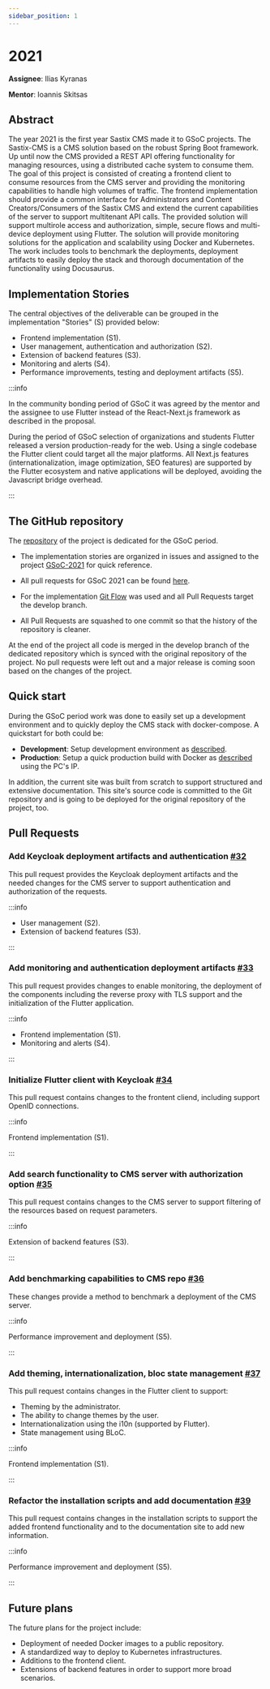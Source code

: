 ```yaml
---
sidebar_position: 1
---
```


# 2021

**Assignee**: Ilias Kyranas

**Mentor**: Ioannis Skitsas

## Abstract

The year 2021 is the first year Sastix CMS made it to GSoC projects.
The Sastix-CMS is a CMS solution based on the robust Spring Boot
framework. Up until now the CMS provided a REST API offering
functionality for managing resources, using a distributed cache
system to consume them. The goal of this project is consisted of
creating a frontend client to consume resources from the CMS server
and providing the monitoring capabilities to handle high volumes of
traffic. The frontend implementation should provide a common
interface for Administrators and Content Creators/Consumers of the
Sastix CMS and extend the current capabilities of the server to
support multitenant API calls. The provided solution will support
multirole access and authorization, simple, secure flows and
multi-device deployment using Flutter. The solution will provide
monitoring solutions for the application and scalability using Docker
and Kubernetes. The work includes tools to benchmark the deployments,
deployment artifacts to easily deploy the stack and thorough
documentation of the functionality using Docusaurus.

## Implementation Stories

The central objectives of the deliverable can be grouped in the
implementation "Stories" (S) provided below:

- Frontend implementation (S1).
- User management, authentication and authorization (S2).
- Extension of backend features (S3).
- Monitoring and alerts (S4).
- Performance improvements, testing and deployment artifacts (S5).

:::info

In the community bonding period of GSoC it was agreed by the mentor
and the assignee to use Flutter instead of the React-Next.js
framework as described in the proposal.

During the period of GSoC selection of organizations and students
Flutter released a version production-ready for the web. Using a
single codebase the Flutter client could target all the major
platforms. All Next.js features (internationalization, image
optimization, SEO features) are supported by the Flutter ecosystem
and native applications will be deployed, avoiding the Javascript
bridge overhead.

:::

## The GitHub repository

The [repository](https://github.com/eellak/gsoc2021-sastixcms/) of
the project is dedicated for the GSoC period.

- The implementation stories are organized in issues and assigned to
the project
[GSoC-2021](https://github.com/eellak/gsoc2021-sastixcms/projects/1)
for quick reference.

- All pull requests for GSoC 2021 can be found
[here](https://github.com/eellak/gsoc2021-sastixcms/pulls?q=).

- For the implementation
[Git Flow](https://www.atlassian.com/git/tutorials/comparing-workflows/gitflow-workflow)
was used and all Pull Requests target the develop branch.

- All Pull Requests are squashed to one commit so that the history
of the repository is cleaner.

At the end of the project all code is merged in the develop branch of
the dedicated repository which is synced with the original repository
of the project. No pull requests were left out and a major release is
coming soon based on the changes of the project.

## Quick start

During the GSoC period work was done to easily set up a development
environment and to quickly deploy the CMS stack with docker-compose.
A quickstart for both could be:

- **Development**: Setup development environment as
[described](../installation/development/development-environment-setup).
- **Production**: Setup a quick production build with Docker as
[described](../installation/production/docker-compose-setup) using
the PC's IP.

In addition, the current site was built from scratch to support
structured and extensive documentation. This site's source code is
committed to the Git repository and is going to be deployed for the
original repository of the project, too.

## Pull Requests

### Add Keycloak deployment artifacts and authentication [#32](https://github.com/eellak/gsoc2021-sastixcms/pull/32)

This pull request provides the Keycloak deployment artifacts and the
needed changes for the CMS server to support authentication and
authorization of the requests.

:::info

- User management (S2).
- Extension of backend features (S3).

:::

### Add monitoring and authentication deployment artifacts [#33](https://github.com/eellak/gsoc2021-sastixcms/pull/33) 

This pull request provides changes to enable monitoring, the
deployment of the components including the reverse proxy with TLS
support and the initialization of the Flutter application.

:::info

- Frontend implementation (S1).
- Monitoring and alerts (S4).

:::

### Initialize Flutter client with Keycloak [#34](https://github.com/eellak/gsoc2021-sastixcms/pull/34)

This pull request contains changes to the frontent cliend, including
support OpenID connections.

:::info

Frontend implementation (S1).

:::

### Add search functionality to CMS server with authorization option [#35](https://github.com/eellak/gsoc2021-sastixcms/pull/35)

This pull request contains changes to the CMS server to support
filtering of the resources based on request parameters.

:::info

Extension of backend features (S3).

:::

### Add benchmarking capabilities to CMS repo [#36](https://github.com/eellak/gsoc2021-sastixcms/pull/36)

These changes provide a method to benchmark a deployment of the CMS
server.

:::info

Performance improvement and deployment (S5).

:::

### Add theming, internationalization, bloc state management [#37](https://github.com/eellak/gsoc2021-sastixcms/pull/37)

This pull request contains changes in the Flutter client to support:

- Theming by the administrator.
- The ability to change themes by the user.
- Internationalization using the i10n (supported by Flutter).
- State management using BLoC.

:::info

Frontend implementation (S1).

:::

### Refactor the installation scripts and add documentation [#39](https://github.com/eellak/gsoc2021-sastixcms/pull/39)

This pull request contains changes in the installation scripts to
support the added frontend functionality and to the documentation
site to add new information.

:::info

Performance improvement and deployment (S5).

:::

## Future plans

The future plans for the project include:

- Deployment of needed Docker images to a public repository.
- A standardized way to deploy to Kubernetes infrastructures.
- Additions to the frontend client.
- Extensions of backend features in order to support more broad
scenarios.

